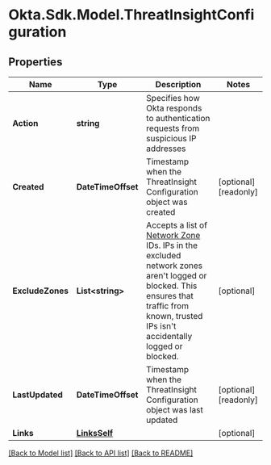 # Okta.Sdk.Model.ThreatInsightConfiguration

## Properties

Name | Type | Description | Notes
------------ | ------------- | ------------- | -------------
**Action** | **string** | Specifies how Okta responds to authentication requests from suspicious IP addresses | 
**Created** | **DateTimeOffset** | Timestamp when the ThreatInsight Configuration object was created | [optional] [readonly] 
**ExcludeZones** | **List&lt;string&gt;** | Accepts a list of [Network Zone](/openapi/okta-management/management/tag/NetworkZone/) IDs. IPs in the excluded network zones aren&#39;t logged or blocked. This ensures that traffic from known, trusted IPs isn&#39;t accidentally logged or blocked. | [optional] 
**LastUpdated** | **DateTimeOffset** | Timestamp when the ThreatInsight Configuration object was last updated | [optional] [readonly] 
**Links** | [**LinksSelf**](LinksSelf.md) |  | [optional] 

[[Back to Model list]](../README.md#documentation-for-models) [[Back to API list]](../README.md#documentation-for-api-endpoints) [[Back to README]](../README.md)

